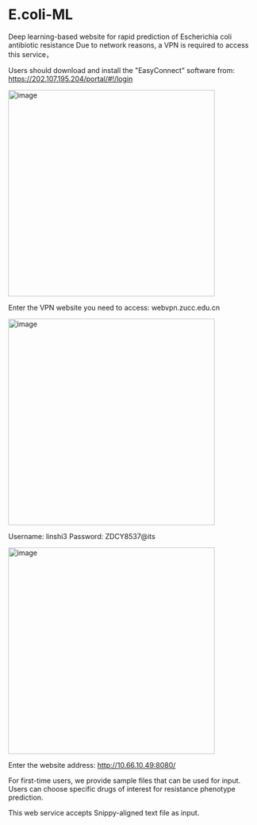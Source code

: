 # E.coli-ML
Deep learning-based website for rapid prediction of Escherichia coli antibiotic resistance
Due to network reasons, a VPN is required to access this service，

Users should download and install the "EasyConnect" software from: https://202.107.195.204/portal/#!/login 

<img width="416" alt="image" src="https://github.com/tjiaa/E.coli-ML/assets/91398760/1c052a21-e9ea-4a9c-897f-72a22da66fe1">

Enter the VPN website you need to access: webvpn.zucc.edu.cn

<img width="416" alt="image" src="https://github.com/tjiaa/E.coli-ML/assets/91398760/445907d9-22b6-46ed-b903-a857eb9b664c">

Username: linshi3       Password: ZDCY8537@its

<img width="416" alt="image" src="https://github.com/tjiaa/E.coli-ML/assets/91398760/5f45a33e-2f16-48fe-8b4d-600bca1c9308">

Enter the website address: http://10.66.10.49:8080/ 

For first-time users, we provide sample files that can be used for input. Users can choose specific drugs of interest for resistance phenotype prediction.

This web service accepts Snippy-aligned text file as input.

